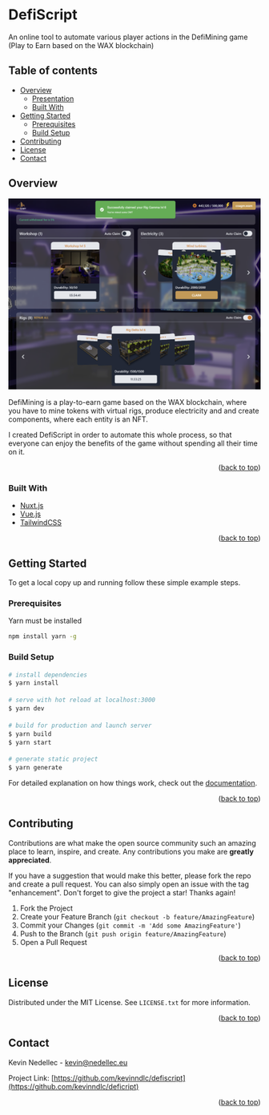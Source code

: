 <span id="top"></span>

# DefiScript

An online tool to automate various player actions in the DefiMining game (Play to Earn based on the WAX blockchain)

## Table of contents

- [Overview](#overview)
  - [Presentation](#overview)
  - [Built With](#built-with)
- [Getting Started](#getting-started)
  - [Prerequisites](#prerequisites)
  - [Build Setup](#build-setup)
- [Contributing](#contributing)
- [License](#license)
- [Contact](#contact)


<!-- ABOUT THE PROJECT -->
## Overview

[![DefiScript Screenshot][product-screenshot]](https://defiscript.qtradingtheory.com/)

DefiMining is a play-to-earn game based on the WAX blockchain, where you have to mine tokens with virtual rigs, produce electricity and and create components, where each entity is an NFT.

I created DefiScript in order to automate this whole process, so that everyone can enjoy the benefits of the game without spending all their time on it.

<p align="right">(<a href="#top">back to top</a>)</p>



### Built With

* [Nuxt.js](https://nuxtjs.org/)
* [Vue.js](https://vuejs.org/)
* [TailwindCSS](https://tailwindcss.com/)

<p align="right">(<a href="#top">back to top</a>)</p>



<!-- GETTING STARTED -->
## Getting Started

To get a local copy up and running follow these simple example steps.

### Prerequisites


Yarn must be installed
```sh
npm install yarn -g
```

### Build Setup

```sh
# install dependencies
$ yarn install

# serve with hot reload at localhost:3000
$ yarn dev

# build for production and launch server
$ yarn build
$ yarn start

# generate static project
$ yarn generate
```

For detailed explanation on how things work, check out the [documentation](https://nuxtjs.org).

<p align="right">(<a href="#top">back to top</a>)</p>


<!-- CONTRIBUTING -->
## Contributing

Contributions are what make the open source community such an amazing place to learn, inspire, and create. Any contributions you make are **greatly appreciated**.

If you have a suggestion that would make this better, please fork the repo and create a pull request. You can also simply open an issue with the tag "enhancement".
Don't forget to give the project a star! Thanks again!

1. Fork the Project
2. Create your Feature Branch (`git checkout -b feature/AmazingFeature`)
3. Commit your Changes (`git commit -m 'Add some AmazingFeature'`)
4. Push to the Branch (`git push origin feature/AmazingFeature`)
5. Open a Pull Request

<p align="right">(<a href="#top">back to top</a>)</p>



<!-- LICENSE -->
## License

Distributed under the MIT License. See `LICENSE.txt` for more information.

<p align="right">(<a href="#top">back to top</a>)</p>



<!-- CONTACT -->
## Contact

Kevin Nedellec - kevin@nedellec.eu

Project Link: [https://github.com/kevinndlc/defiscript](https://github.com/kevinndlc/deficript)

<p align="right">(<a href="#top">back to top</a>)</p>


<!-- MARKDOWN LINKS & IMAGES -->
[product-screenshot]: ./img/screenshot.png